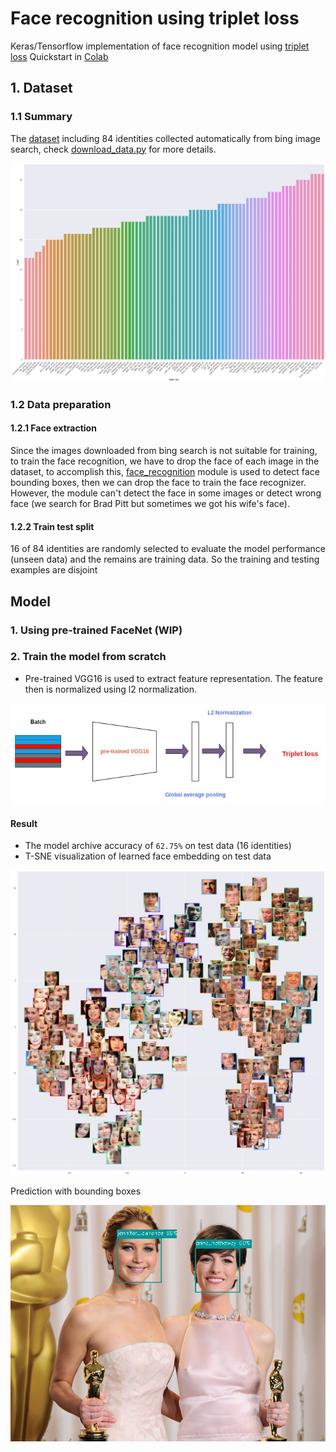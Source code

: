 
# Face recognition using triplet loss

Keras/Tensorflow implementation of face recognition model using [triplet loss](https://arxiv.org/abs/1503.03832)
Quickstart in [Colab](./face_recognition.ipynb)

## 1. Dataset

### 1.1 Summary

The [dataset](/dataset) including 84 identities collected automatically from bing image search, check [download_data.py](./download_data.py) for more details.

![data_distribution](./images/data_dist.png)

### 1.2 Data preparation

#### 1.2.1 Face extraction

Since the images downloaded from bing search is not suitable for training, to train the face recognition, we have to drop the face of each image in the dataset, to accomplish this, [face_recognition](https://pypi.org/project/face-recognition/) module is used to detect face bounding boxes, then we can drop the face to train the face recognizer. However, the module can't detect the face in some images or detect wrong face (we search for Brad Pitt but sometimes we got his wife's face).

#### 1.2.2 Train test split

16 of 84 identities are randomly selected to evaluate the model performance (unseen data) and the remains are training data. So the training and testing examples are disjoint

## Model

### 1. Using pre-trained FaceNet (WIP)

### 2. Train the model from scratch

- Pre-trained VGG16 is used to extract feature representation. The feature then is normalized using l2 normalization.

![face_model](./images/face_model.jpg)

#### Result

- The model archive accuracy of `62.75%` on test data (16 identities)
- T-SNE visualization of learned face embedding on test data

![face_representation](./images/learned_feat_dist.png)

Prediction with bounding boxes

![chipu](./images/prediction.png)
